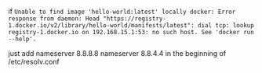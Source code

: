 if ```Unable to find image 'hello-world:latest' locally
docker: Error response from daemon: Head "https://registry-1.docker.io/v2/library/hello-world/manifests/latest": dial tcp: lookup registry-1.docker.io on 192.168.15.1:53: no such host.
See 'docker run --help'.```

just add 
nameserver 8.8.8.8
nameserver 8.8.4.4
in the beginning of /etc/resolv.conf
